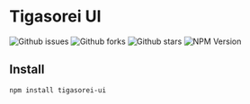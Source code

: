 # Tigasorei UI

![Github issues](https://img.shields.io/github/issues/asharimh97/tigasorei-ui) ![Github forks](https://img.shields.io/github/forks/asharimh97/tigasorei-ui) ![Github stars](https://img.shields.io/github/stars/asharimh97/tigasorei-ui) ![NPM Version](https://img.shields.io/npm/v/tigasorei-ui)

## Install

```
npm install tigasorei-ui
```